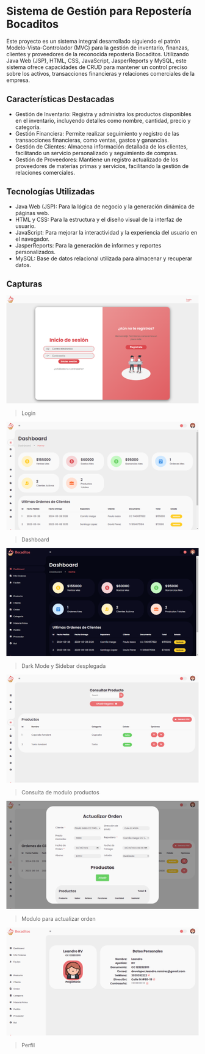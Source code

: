 # Sistema de Gestión para Repostería Bocaditos
Este proyecto es un sistema integral desarrollado siguiendo el patrón Modelo-Vista-Controlador (MVC) para la gestión de inventario, finanzas, clientes y proveedores de la reconocida repostería Bocaditos. Utilizando Java Web (JSP), HTML, CSS, JavaScript, JasperReports y MySQL, este sistema ofrece capacidades de CRUD para mantener un control preciso sobre los activos, transacciones financieras y relaciones comerciales de la empresa.

## Características Destacadas
- Gestión de Inventario: Registra y administra los productos disponibles en el inventario, incluyendo detalles como nombre, cantidad, precio y categoría.
- Gestión Financiera: Permite realizar seguimiento y registro de las transacciones financieras, como ventas, gastos y ganancias.
- Gestión de Clientes: Almacena información detallada de los clientes, facilitando un servicio personalizado y seguimiento de compras.
- Gestión de Proveedores: Mantiene un registro actualizado de los proveedores de materias primas y servicios, facilitando la gestión de relaciones comerciales.

## Tecnologías Utilizadas
- Java Web (JSP): Para la lógica de negocio y la generación dinámica de páginas web.
- HTML y CSS: Para la estructura y el diseño visual de la interfaz de usuario.
- JavaScript: Para mejorar la interactividad y la experiencia del usuario en el navegador.
- JasperReports: Para la generación de informes y reportes personalizados.
- MySQL: Base de datos relacional utilizada para almacenar y recuperar datos.

## Capturas
![Login](captures/cap1.png)
> Login

![Dashboard](captures/cap2.png)
> Dashboard

![Dark Mode](captures/cap3.png)
> Dark Mode y Sidebar desplegada

![Modulo productos](captures/cap4.png)
> Consulta de modulo productos

![Actualizar Orden](captures/cap5.png)
> Modulo para actualizar orden

![Perfil](captures/cap6.png)
> Perfil
